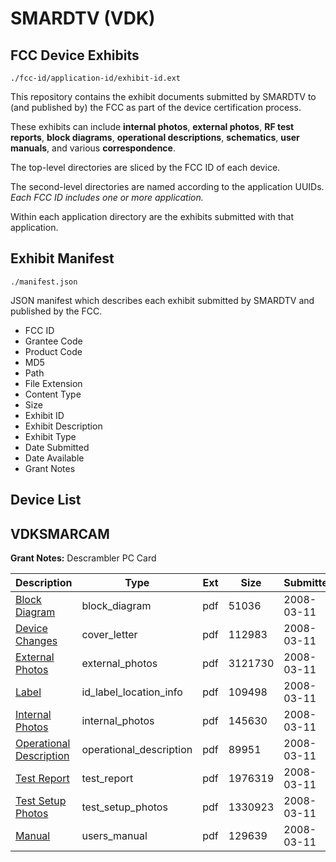 # SMARDTV (VDK)
## FCC Device Exhibits

```
./fcc-id/application-id/exhibit-id.ext
```

This repository contains the exhibit documents submitted by SMARDTV to (and published by) the FCC as part of the device certification process.

These exhibits can include **internal photos**, **external photos**, **RF test reports**, **block diagrams**, **operational descriptions**, **schematics**, **user manuals**, and various **correspondence**.

The top-level directories are sliced by the FCC ID of each device.

The second-level directories are named according to the application UUIDs. *Each FCC ID includes one or more application.*

Within each application directory are the exhibits submitted with that application. 

## Exhibit Manifest

```
./manifest.json
```

JSON manifest which describes each exhibit submitted by SMARDTV and published by the FCC.

- FCC ID
- Grantee Code
- Product Code
- MD5
- Path
- File Extension
- Content Type
- Size
- Exhibit ID
- Exhibit Description
- Exhibit Type
- Date Submitted
- Date Available
- Grant Notes

## Device List
## VDKSMARCAM
**Grant Notes:** Descrambler PC Card

| Description | Type | Ext | Size | Submitted | Available |
| ----------- | ---- | --- | ---- | --------- | --------- |
| [Block Diagram](VDKSMARCAM/9311f70d6adc47d11fe2b1e35349dc3a/912606.pdf) | block_diagram | pdf | 51036 | 2008-03-11 | 2008-03-11 |
| [Device Changes](VDKSMARCAM/9311f70d6adc47d11fe2b1e35349dc3a/912615.pdf) | cover_letter | pdf | 112983 | 2008-03-11 | 2008-03-11 |
| [External Photos](VDKSMARCAM/9311f70d6adc47d11fe2b1e35349dc3a/912607.pdf) | external_photos | pdf | 3121730 | 2008-03-11 | 2008-03-11 |
| [Label](VDKSMARCAM/9311f70d6adc47d11fe2b1e35349dc3a/912608.pdf) | id_label_location_info | pdf | 109498 | 2008-03-11 | 2008-03-11 |
| [Internal Photos](VDKSMARCAM/9311f70d6adc47d11fe2b1e35349dc3a/912609.pdf) | internal_photos | pdf | 145630 | 2008-03-11 | 2008-03-11 |
| [Operational Description](VDKSMARCAM/9311f70d6adc47d11fe2b1e35349dc3a/912610.pdf) | operational_description | pdf | 89951 | 2008-03-11 | 2008-03-11 |
| [Test Report](VDKSMARCAM/9311f70d6adc47d11fe2b1e35349dc3a/912611.pdf) | test_report | pdf | 1976319 | 2008-03-11 | 2008-03-11 |
| [Test Setup Photos](VDKSMARCAM/9311f70d6adc47d11fe2b1e35349dc3a/912613.pdf) | test_setup_photos | pdf | 1330923 | 2008-03-11 | 2008-03-11 |
| [Manual](VDKSMARCAM/9311f70d6adc47d11fe2b1e35349dc3a/912614.pdf) | users_manual | pdf | 129639 | 2008-03-11 | 2008-03-11 |
